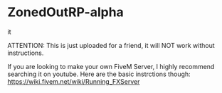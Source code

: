 # ZonedOutRP-alpha
it

ATTENTION: This is just uploaded for a friend, it will NOT work without instructions.

If you are looking to make your own FiveM Server, I highly recommend searching it on youtube. Here are the basic instrctions though:
https://wiki.fivem.net/wiki/Running_FXServer
